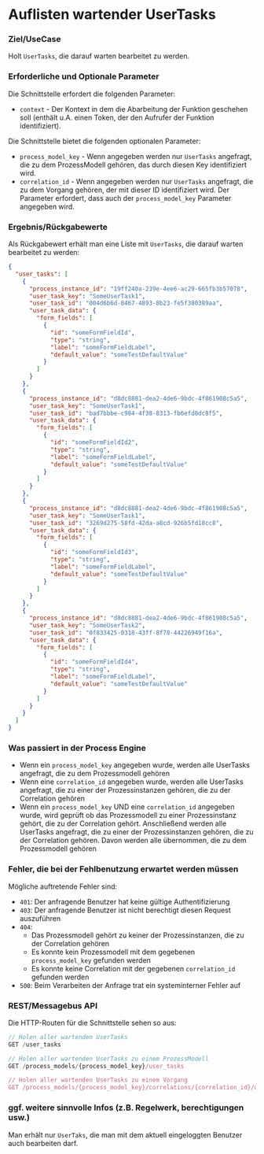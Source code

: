 # Auflisten wartender UserTasks

### Ziel/UseCase

Holt `UserTasks`, die darauf warten bearbeitet zu werden.

### Erforderliche und Optionale Parameter

Die Schnittstelle erfordert die folgenden Parameter:

* `context` - Der Kontext in dem die Abarbeitung der Funktion geschehen soll
  (enthält u.A. einen Token, der den Aufrufer der Funktion identifiziert).

Die Schnittstelle bietet die folgenden optionalen Parameter:

* `process_model_key` - Wenn angegeben werden nur `UserTasks` angefragt, die zu
  dem ProzessModell gehören, das durch diesen Key identifiziert wird.
* `correlation_id` - Wenn angegeben werden nur `UserTasks` angefragt, die zu
  dem Vorgang gehören, der mit dieser ID identifiziert wird. Der Parameter
  erfordert, dass auch der `process_model_key` Parameter angegeben wird.


### Ergebnis/Rückgabewerte

Als Rückgabewert erhält man eine Liste mit `UserTasks`, die darauf warten
bearbeitet zu werden:

```JSON
{
  "user_tasks": [
    {
      "process_instance_id": "19ff240a-239e-4ee6-ac29-665fb3b57078",
      "user_task_key": "SomeUserTask1",
      "user_task_id": "004d6b6d-8467-4893-8b23-fe5f380389aa",
      "user_task_data": {
        "form_fields": [
          {
            "id": "someFormFieldId",
            "type": "string",
            "label": "someFormFieldLabel",
            "default_value": "someTestDefaultValue"
          }
        ]
      }
    },
    {
      "process_instance_id": "d8dc8881-dea2-4de6-9bdc-4f861908c5a5",
      "user_task_key": "SomeUserTask1",
      "user_task_id": "bad7bbbe-c984-4f38-8313-fb6efd0dc8f5",
      "user_task_data": {
        "form_fields": [
          {
            "id": "someFormFieldId2",
            "type": "string",
            "label": "someFormFieldLabel",
            "default_value": "someTestDefaultValue"
          }
        ]
      }
    },
    {
      "process_instance_id": "d8dc8881-dea2-4de6-9bdc-4f861908c5a5",
      "user_task_key": "SomeUserTask1",
      "user_task_id": "3269d275-58fd-42da-a8cd-926b5fd18cc8",
      "user_task_data": {
        "form_fields": [
          {
            "id": "someFormFieldId3",
            "type": "string",
            "label": "someFormFieldLabel",
            "default_value": "someTestDefaultValue"
          }
        ]
      }
    },
    {
      "process_instance_id": "d8dc8881-dea2-4de6-9bdc-4f861908c5a5",
      "user_task_key": "SomeUserTask2",
      "user_task_id": "0f833425-0318-43ff-8f78-44226949f16a",
      "user_task_data": {
        "form_fields": [
          {
            "id": "someFormFieldId4",
            "type": "string",
            "label": "someFormFieldLabel",
            "default_value": "someTestDefaultValue"
          }
        ]
      }
    }
  ]
}
```

### Was passiert in der Process Engine

- Wenn ein `process_model_key` angegeben wurde, werden alle UserTasks angefragt,
  die zu dem Prozessmodell gehören
- Wenn eine `correlation_id` angegeben wurde, werden alle UserTasks angefragt,
  die zu einer der Prozessinstanzen gehören, die zu der Correlation gehören
- Wenn ein `process_model_key` UND eine `correlation_id` angegeben wurde, wird
  geprüft ob das Prozessmodell zu einer Prozessinstanz gehört, die zu der
  Correlation gehört. Anschließend werden alle UserTasks angefragt, die zu einer
  der Prozessinstanzen gehören, die zu der Correlation gehören. Davon werden
  alle übernommen, die zu dem Prozessmodell gehören

### Fehler, die bei der Fehlbenutzung erwartet werden müssen

Mögliche auftretende Fehler sind:
- `401`: Der anfragende Benutzer hat keine gültige Authentifizierung
- `403`: Der anfragende Benutzer ist nicht berechtigt diesen Request auszuführen
- `404`:
  - Das Prozessmodell gehört zu keiner der Prozessinstanzen, die zu der
    Correlation gehören
  - Es konnte kein Prozessmodell mit dem gegebenen `process_model_key`
    gefunden werden
  - Es konnte keine Correlation mit der gegebenen `correlation_id`
    gefunden werden
- `500`: Beim Verarbeiten der Anfrage trat ein systeminterner Fehler auf

### REST/Messagebus API

Die HTTP-Routen für die Schnittstelle sehen so aus:

```JavaScript
// Holen aller wartenden UserTasks
GET /user_tasks

// Holen aller wartenden UserTasks zu einem ProzessModell
GET /process_models/{process_model_key}/user_tasks

// Holen aller wartenden UserTasks zu einem Vorgang
GET /process_models/{process_model_key}/correlations/{correlation_id}/user_tasks
```

### ggf. weitere sinnvolle Infos (z.B. Regelwerk, berechtigungen usw.)

Man erhält nur `UserTaks`, die man mit dem aktuell eingeloggten Benutzer auch
bearbeiten darf.

